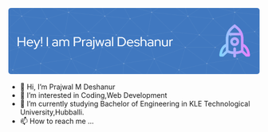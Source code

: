 ![Header](./github-header-image.png)
- 👋 Hi, I’m Prajwal M Deshanur
- 👀 I’m interested in Coding,Web Development
- 🌱 I’m currently studying Bachelor of Engineering in KLE Technological University,Hubballi.
- 📫 How to reach me ...
  
<!---
PrajwalMDeshanur/PrajwalMDeshanur is a ✨ special ✨ repository because its `README.md` (this file) appears on your GitHub profile.
You can click the Preview link to take a look at your changes.
--->

